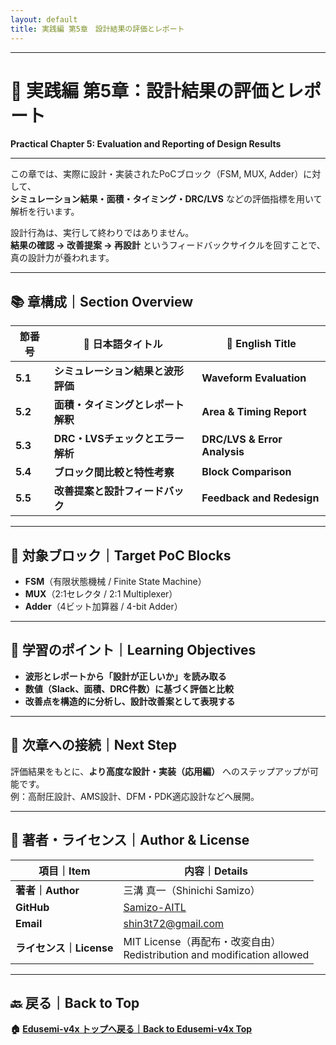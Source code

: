 ```yaml
---
layout: default
title: 実践編 第5章　設計結果の評価とレポート
---
```


---

# 🧪 実践編 第5章：設計結果の評価とレポート
**Practical Chapter 5: Evaluation and Reporting of Design Results**

---

この章では、実際に設計・実装されたPoCブロック（FSM, MUX, Adder）に対して、  
**シミュレーション結果・面積・タイミング・DRC/LVS** などの評価指標を用いて解析を行います。

設計行為は、実行して終わりではありません。  
**結果の確認 → 改善提案 → 再設計** というフィードバックサイクルを回すことで、真の設計力が養われます。

---

## 📚 章構成｜Section Overview

| 節番号 | 📘 日本語タイトル | 📙 English Title |
|--------|------------------|------------------|
| **5.1** | **シミュレーション結果と波形評価** | **Waveform Evaluation** |
| **5.2** | **面積・タイミングとレポート解釈** | **Area & Timing Report** |
| **5.3** | **DRC・LVSチェックとエラー解析** | **DRC/LVS & Error Analysis** |
| **5.4** | **ブロック間比較と特性考察** | **Block Comparison** |
| **5.5** | **改善提案と設計フィードバック** | **Feedback and Redesign** |

---

## 🎯 対象ブロック｜Target PoC Blocks

- **FSM**（有限状態機械 / Finite State Machine）  
- **MUX**（2:1セレクタ / 2:1 Multiplexer）  
- **Adder**（4ビット加算器 / 4-bit Adder）  

---

## 📘 学習のポイント｜Learning Objectives

- **波形とレポートから「設計が正しいか」を読み取る**  
- **数値（Slack、面積、DRC件数）に基づく評価と比較**  
- **改善点を構造的に分析し、設計改善案として表現する**

---

## 🔗 次章への接続｜Next Step

評価結果をもとに、**より高度な設計・実装（応用編）** へのステップアップが可能です。  
例：高耐圧設計、AMS設計、DFM・PDK適応設計などへ展開。

---

## 👤 著者・ライセンス｜Author & License

| 項目｜Item | 内容｜Details |
|------------|----------------------------|
| **著者｜Author** | 三溝 真一（Shinichi Samizo） |
| **GitHub** | [Samizo-AITL](https://github.com/Samizo-AITL) |
| **Email** | [shin3t72@gmail.com](mailto:shin3t72@gmail.com) |
| **ライセンス｜License** | MIT License（再配布・改変自由）<br>Redistribution and modification allowed |

---

## 🔙 戻る｜Back to Top
**🏠 [Edusemi-v4x トップへ戻る｜Back to Edusemi-v4x Top](../README.md)**
